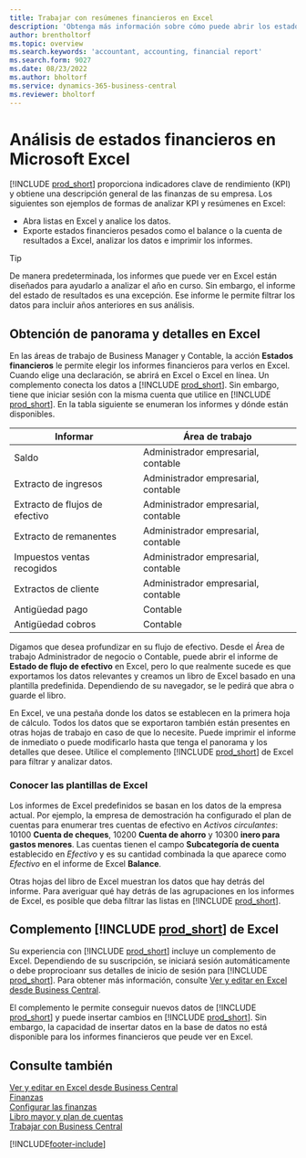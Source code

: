 ```yaml
---
title: Trabajar con resúmenes financieros en Excel
description: 'Obtenga más información sobre cómo puede abrir los estados financieros en Microsoft Excel desde Business Central, para un mejor análisis.'
author: brentholtorf
ms.topic: overview
ms.search.keywords: 'accountant, accounting, financial report'
ms.search.form: 9027
ms.date: 08/23/2022
ms.author: bholtorf
ms.service: dynamics-365-business-central
ms.reviewer: bholtorf
---
```

# <a name="analyzing-financial-statements-in-microsoft-excel"></a>Análisis de estados financieros en Microsoft Excel

[!INCLUDE [prod_short](includes/prod_short.md)] proporciona indicadores clave de rendimiento (KPI) y obtiene una descripción general de las finanzas de su empresa. Los siguientes son ejemplos de formas de analizar KPI y resúmenes en Excel:

* Abra listas en Excel y analice los datos. 
* Exporte estados financieros pesados como el balance o la cuenta de resultados a Excel, analizar los datos e imprimir los informes.  

> [!TIP]
> De manera predeterminada, los informes que puede ver en Excel están diseñados para ayudarlo a analizar el año en curso. Sin embargo, el informe del estado de resultados es una excepción. Ese informe le permite filtrar los datos para incluir años anteriores en sus análisis.

## <a name="getting-the-overview-and-the-details-in-excel"></a>Obtención de panorama y detalles en Excel

En las áreas de trabajo de Business Manager y Contable, la acción **Estados financieros** le permite elegir los informes financieros para verlos en Excel. Cuando elige una declaración, se abrirá en Excel o Excel en línea. Un complemento conecta los datos a [!INCLUDE [prod_short](includes/prod_short.md)]. Sin embargo, tiene que iniciar sesión con la misma cuenta que utilice en [!INCLUDE [prod_short](includes/prod_short.md)]. En la tabla siguiente se enumeran los informes y dónde están disponibles.  


|Informar  |Área de trabajo  |
|---------|---------|
|Saldo                 | Administrador empresarial, contable |
|Extracto de ingresos              | Administrador empresarial, contable |
|Extracto de flujos de efectivo       | Administrador empresarial, contable |
|Extracto de remanentes| Administrador empresarial, contable |
|Impuestos ventas recogidos         | Administrador empresarial, contable |
|Extractos de cliente           | Administrador empresarial, contable |
|Antigüedad pago         | Contable |
|Antigüedad cobros      | Contable |

Digamos que desea profundizar en su flujo de efectivo. Desde el Área de trabajo Administrador de negocio o Contable, puede abrir el informe de **Estado de flujo de efectivo** en Excel, pero lo que realmente sucede es que exportamos los datos relevantes y creamos un libro de Excel basado en una plantilla predefinida. Dependiendo de su navegador, se le pedirá que abra o guarde el libro.  

En Excel, ve una pestaña donde los datos se establecen en la primera hoja de cálculo. Todos los datos que se exportaron también están presentes en otras hojas de trabajo en caso de que lo necesite. Puede imprimir el informe de inmediato o puede modificarlo hasta que tenga el panorama y los detalles que desee. Utilice el complemento [!INCLUDE [prod_short](includes/prod_short.md)] de Excel para filtrar y analizar datos.  

### <a name="understanding-the-excel-templates"></a>Conocer las plantillas de Excel

Los informes de Excel predefinidos se basan en los datos de la empresa actual. Por ejemplo, la empresa de demostración ha configurado el plan de cuentas para enumerar tres cuentas de efectivo en *Activos circulantes*: 10100 **Cuenta de cheques**, 10200 **Cuenta de ahorro** y 10300 **inero para gastos menores**. Las cuentas tienen el campo **Subcategoría de cuenta** establecido en *Efectivo* y es su cantidad combinada la que aparece como *Efectivo* en el informe de Excel **Balance**.  

Otras hojas del libro de Excel muestran los datos que hay detrás del informe. Para averiguar qué hay detrás de las agrupaciones en los informes de Excel, es posible que deba filtrar las listas en [!INCLUDE [prod_short](includes/prod_short.md)].  

## <a name="the--excel-add-in"></a>Complemento [!INCLUDE [prod_short](includes/prod_short.md)] de Excel

Su experiencia con [!INCLUDE [prod_short](includes/prod_short.md)] incluye un complemento de Excel. Dependiendo de su suscripción, se iniciará sesión automáticamente o debe proprocioanr sus detalles de inicio de sesión para [!INCLUDE [prod_short](includes/prod_short.md)]. Para obtener más información, consulte [Ver y editar en Excel desde Business Central](across-work-with-excel.md).  

El complemento le permite conseguir nuevos datos de [!INCLUDE [prod_short](includes/prod_short.md)] y puede insertar cambios en [!INCLUDE [prod_short](includes/prod_short.md)]. Sin embargo, la capacidad de insertar datos en la base de datos no está disponible para los informes financieros que peude ver en Excel.  

## <a name="see-also"></a>Consulte también

[Ver y editar en Excel desde Business Central](across-work-with-excel.md)  
[Finanzas](finance.md)  
[Configurar las finanzas](finance-setup-finance.md)  
[Libro mayor y plan de cuentas](finance-general-ledger.md)  
[Trabajar con Business Central](ui-work-product.md)  


[!INCLUDE[footer-include](includes/footer-banner.md)]
